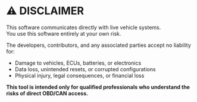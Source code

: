 # ⚠️ DISCLAIMER
This software communicates directly with live vehicle systems.  
You use this software entirely at your own risk.  

The developers, contributors, and any associated parties accept no liability for:  
- Damage to vehicles, ECUs, batteries, or electronics  
- Data loss, unintended resets, or corrupted configurations  
- Physical injury, legal consequences, or financial loss  

**This tool is intended only for qualified professionals who understand the risks of direct OBD/CAN access.**
